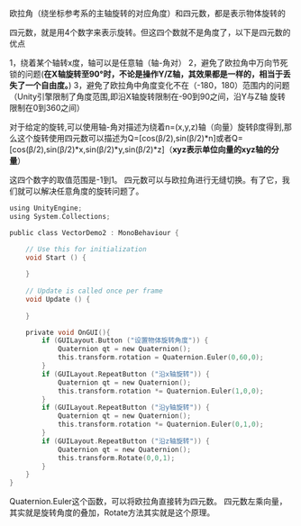 欧拉角（绕坐标参考系的主轴旋转的对应角度）和四元数，都是表示物体旋转的

四元数，就是用4个数字来表示旋转。但这四个数就不是角度了，以下是四元数的优点

1，绕着某个轴转x度，轴可以是任意轴（轴-角对）
2，避免了欧拉角中万向节死锁的问题(**在X轴旋转至90°时，不论是操作Y/Z轴，其效果都是一样的，相当于丢失了一个自由度。**)
3，避免了欧拉角中角度变化不在（-180，180）范围内的问题（Unity引擎限制了角度范围,即沿X轴旋转限制在-90到90之间，沿Y与Z轴 旋转限制在0到360之间）

对于给定的旋转,可以使用轴-角对描述为绕着n=(x,y,z)轴（向量）旋转β度得到,那么这个旋转使用四元数可以描述为Q=[cos(β/2),sin(β/2)*n]或者Q=[cos(β/2),sin(β/2)*x,sin(β/2)*y,sin(β/2)*z]（**xyz表示单位向量的xyz轴的分量**）

 这四个数字的取值范围是-1到1。
 四元数可以与欧拉角进行无缝切换。有了它，我们就可以解决任意角度的旋转问题了。 

```C
using UnityEngine;
using System.Collections;

public class VectorDemo2 : MonoBehaviour {

    // Use this for initialization
    void Start () {
    
    }
    
    // Update is called once per frame
    void Update () {
    
    }

    private void OnGUI(){
        if (GUILayout.Button ("设置物体旋转角度")) {
            Quaternion qt = new Quaternion();
            this.transform.rotation = Quaternion.Euler(0,60,0);
        }
        if (GUILayout.RepeatButton ("沿x轴旋转")) {
            Quaternion qt = new Quaternion();
            this.transform.rotation *= Quaternion.Euler(1,0,0);
        }
        if (GUILayout.RepeatButton ("沿y轴旋转")) {
            Quaternion qt = new Quaternion();
            this.transform.rotation *= Quaternion.Euler(0,1,0);
        }
        if (GUILayout.RepeatButton ("沿z轴旋转")) {
            Quaternion qt = new Quaternion();
            this.transform.Rotate(0,0,1);
        }
    }
}

```

Quaternion.Euler这个函数，可以将欧拉角直接转为四元数。
四元数左乘向量，其实就是旋转角度的叠加，Rotate方法其实就是这个原理。



